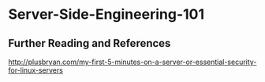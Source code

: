 Server-Side-Engineering-101
===========================



## Further Reading and References

http://plusbryan.com/my-first-5-minutes-on-a-server-or-essential-security-for-linux-servers
